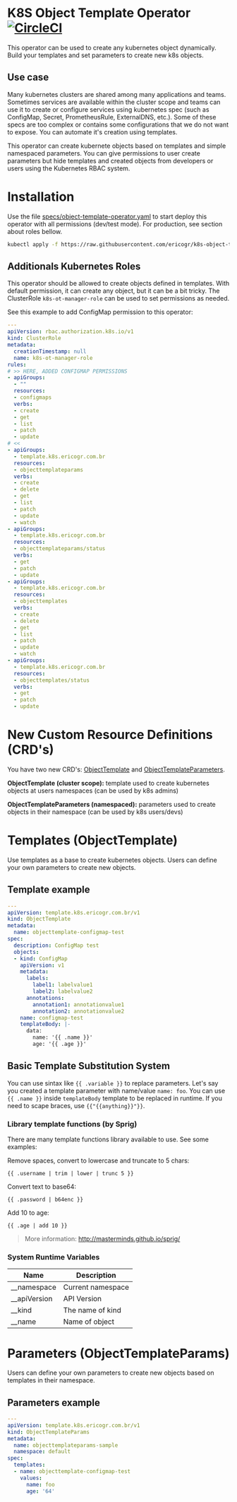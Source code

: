 # K8S Object Template Operator [![CircleCI](https://circleci.com/gh/ericogr/k8s-object-template-operator.svg?style=svg)](https://circleci.com/gh/ericogr/k8s-object-template-operator)
This operator can be used to create any kubernetes object dynamically. Build your templates and set parameters to create new k8s objects.

## Use case
Many kubernetes clusters are shared among many applications and teams. Sometimes services are available within the cluster scope and teams can use it to create or configure services using kubernetes spec (such as ConfigMap, Secret, PrometheusRule, ExternalDNS, etc.). Some of these specs are too complex or contains some configurations that we do not want to expose. You can automate it's creation using templates.

This operator can create kubernete objects based on templates and simple namespaced parameters. You can give permissions to user create parameters but hide templates and created objects from developers or users using the Kubernetes RBAC system.

# Installation
Use the file [specs/object-template-operator.yaml](specs/object-template-operator.yaml) to start deploy this operator with all permissions (dev/test mode). For production, see section about roles bellow.

```sh
kubectl apply -f https://raw.githubusercontent.com/ericogr/k8s-object-template-operator/master/specs/object-template-operator.yaml
```

## Additionals Kubernetes Roles
This operator should be allowed to create objects defined in templates. With default permission, it can create any object, but it can be a bit tricky. The ClusterRole ```k8s-ot-manager-role``` can be used to set permissions as needed.

See this example to add ConfigMap permission to this operator:

```yaml
---
apiVersion: rbac.authorization.k8s.io/v1
kind: ClusterRole
metadata:
  creationTimestamp: null
  name: k8s-ot-manager-role
rules:
# >> HERE, ADDED CONFIGMAP PERMISSIONS
- apiGroups:
  - ""
  resources:
  - configmaps
  verbs:
  - create
  - get
  - list
  - patch
  - update
# <<
- apiGroups:
  - template.k8s.ericogr.com.br
  resources:
  - objecttemplateparams
  verbs:
  - create
  - delete
  - get
  - list
  - patch
  - update
  - watch
- apiGroups:
  - template.k8s.ericogr.com.br
  resources:
  - objecttemplateparams/status
  verbs:
  - get
  - patch
  - update
- apiGroups:
  - template.k8s.ericogr.com.br
  resources:
  - objecttemplates
  verbs:
  - create
  - delete
  - get
  - list
  - patch
  - update
  - watch
- apiGroups:
  - template.k8s.ericogr.com.br
  resources:
  - objecttemplates/status
  verbs:
  - get
  - patch
  - update
```
# New Custom Resource Definitions (CRD's)
You have two new CRD's: [ObjectTemplate](config/crd/bases/template.k8s.ericogr.com.br_objecttemplates.yaml) and [ObjectTemplateParameters](config/crd/bases/template.k8s.ericogr.com.br_objecttemplateparams.yaml).

**ObjectTemplate (cluster scope):** template used to create kubernetes objects at users namespaces (can be used by k8s admins)

**ObjectTemplateParameters (namespaced):** parameters used to create objects in their namespace (can be used by k8s users/devs)

# Templates (ObjectTemplate)
Use templates as a base to create kubernetes objects. Users can define your own parameters to create new objects.

## Template example

```yaml
---
apiVersion: template.k8s.ericogr.com.br/v1
kind: ObjectTemplate
metadata:
  name: objecttemplate-configmap-test
spec:
  description: ConfigMap test
  objects:
  - kind: ConfigMap
    apiVersion: v1
    metadata:
      labels:
        label1: labelvalue1
        label2: labelvalue2
      annotations:
        annotation1: annotationvalue1
        annotation2: annotationvalue2
    name: configmap-test
    templateBody: |-
      data:
        name: '{{ .name }}'
        age: '{{ .age }}'
```

## Basic Template Substitution System
You can use sintax like ```{{ .variable }}``` to replace parameters. Let's say you created a template parameter with name/value ```name: foo```. You can use ```{{ .name }}``` inside ```templateBody``` template to be replaced in runtime. If you need to scape braces, use ```{{"{{anything}}"}}```.

### Library template functions (by Sprig)
There are many template functions library available to use. See some examples:

Remove spaces, convert to lowercase and truncate to 5 chars:

```template
{{ .username | trim | lower | trunc 5 }}
```
Convert text to base64:

```template
{{ .password | b64enc }}
```

Add 10 to age:

```template
{{ .age | add 10 }}
```

> More information: http://masterminds.github.io/sprig/

### System Runtime Variables

|Name         |Description       |
|-------------|------------------|
|__namespace  |Current namespace |
|__apiVersion |API Version       |
|__kind       |The name of kind  |
|__name       |Name of object    |

# Parameters (ObjectTemplateParams)
Users can define your own parameters to create new objects based on templates in their namespace.

## Parameters example

```yaml
---
apiVersion: template.k8s.ericogr.com.br/v1
kind: ObjectTemplateParams
metadata:
  name: objecttemplateparams-sample
  namespace: default
spec:
  templates:
  - name: objecttemplate-configmap-test
    values:
      name: foo
      age: '64'
 ```